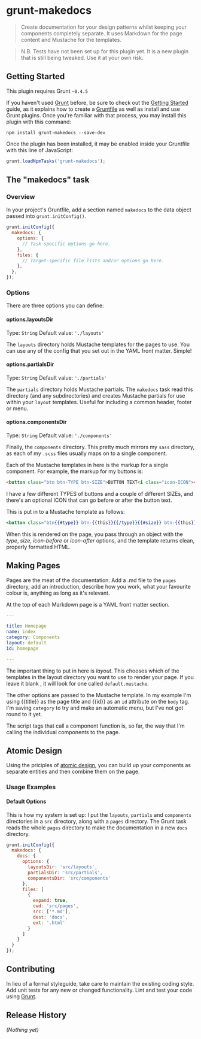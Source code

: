 # grunt-makedocs

> Create documentation for your design patterns whilst keeping your components completely separate. It uses Markdown for the page content and Mustache for the templates.

> N.B. Tests have not been set up for this plugin yet.
> It is a new plugin that is still being tweaked. Use it at your own risk.

## Getting Started
This plugin requires Grunt `~0.4.5`

If you haven't used [Grunt](http://gruntjs.com/) before, be sure to check out the [Getting Started](http://gruntjs.com/getting-started) guide, as it explains how to create a [Gruntfile](http://gruntjs.com/sample-gruntfile) as well as install and use Grunt plugins. Once you're familiar with that process, you may install this plugin with this command:

```shell
npm install grunt-makedocs --save-dev
```

Once the plugin has been installed, it may be enabled inside your Gruntfile with this line of JavaScript:

```js
grunt.loadNpmTasks('grunt-makedocs');
```

## The "makedocs" task

### Overview
In your project's Gruntfile, add a section named `makedocs` to the data object passed into `grunt.initConfig()`.

```js
grunt.initConfig({
  makedocs: {
    options: {
      // Task-specific options go here.
    },
    files: {
      // Target-specific file lists and/or options go here.
    },
  },
});
```

### Options

There are three options you can define:

#### options.layoutsDir
Type: `String`
Default value: `'./layouts'`

The `layouts` directory holds Mustache templates for the pages to use. You can use any of the config that you set out in the YAML front matter. Simple!

#### options.partialsDir
Type: `String`
Default value: `'./partials'`

The `partials` directory holds Mustache partials. The `makedocs` task read this directory (and any subdirectories) and creates Mustache partials for use within your `layout` templates. Useful for including a common header, footer or menu.

#### options.componentsDir
Type: `String`
Default value: `'./components'`

Finally, the `components` directory. This pretty much mirrors my `sass` directory, as each of my `.scss` files usually maps on to a single component.

Each of the Mustache templates in here is the markup for a single component. For example, the markup for my buttons is:

```html
<button class="btn btn-TYPE btn-SIZE">BUTTON TEXT<i class="icon-ICON"></i></button>
```

I have a few different TYPES of buttons and a couple of different SIZEs, and there's an optional ICON that can go before or after the button text.

This is put in to a Mustache template as follows:

```mustache
<button class="btn{{#type}} btn-{{this}}{{/type}}{{#size}} btn-{{this}}{{/size}}">{{#icon-before}}<i class="icon-{{this}}"></i>{{/icon-before}}{{text}}{{#icon-after}}<i class="icon-{{this}}"></i>{{/icon-after}}</button>
```

When this is rendered on the page, you pass through an object with the _type_, _size_, _icon-before_ or _icon-after_ options, and the template returns clean, properly formatted HTML.

## Making Pages

Pages are the meat of the documentation. Add a .md file to the `pages` directory, add an introduction, describe how you work, what your favourite colour is, anything as long as it's relevant.

At the top of each Markdown page is a YAML front matter section.

```yaml
---

title: Homepage
name: index
category: Components
layout: default
id: homepage

---
```

The important thing to put in here is _layout_. This chooses which of the templates in the layout directory you want to use to render your page. If you leave it blank , it will look for one called `default.mustache`.

The other options are passed to the Mustache template. In my example I'm using {{title}} as the page title and {{id}} as an `id` attribute on the `body` tag. I'm saving `category` to try and make an automatic menu, but I've not got round to it yet.

The script tags that call a component function is, so far, the way that I'm calling the individual components to the page.

## Atomic Design

Using the priciples of [atomic design](http://bradfrost.com/blog/post/atomic-web-design/), you can build up your components as separate entities and then combine them on the page.

### Usage Examples

#### Default Options
This is how my system is set up: I put the `layouts`, `partials` and `components` directories in a `src` directory, along with a `pages` directory. The Grunt task reads the whole `pages` directory to make the documentation in a new `docs` directory.

```js
grunt.initConfig({
  makedocs: {
    docs: {
      options: {
        layoutsDir: 'src/layouts',
        partialsDir: 'src/partials',
        componentsDir: 'src/components'
      },
      files: [
        {
          expand: true,
          cwd: 'src/pages',
          src: ['*.md'],
          dest: 'docs',
          ext: '.html'
        }
      ]
    }
  }
});
```

## Contributing
In lieu of a formal styleguide, take care to maintain the existing coding style. Add unit tests for any new or changed functionality. Lint and test your code using [Grunt](http://gruntjs.com/).

## Release History
_(Nothing yet)_
